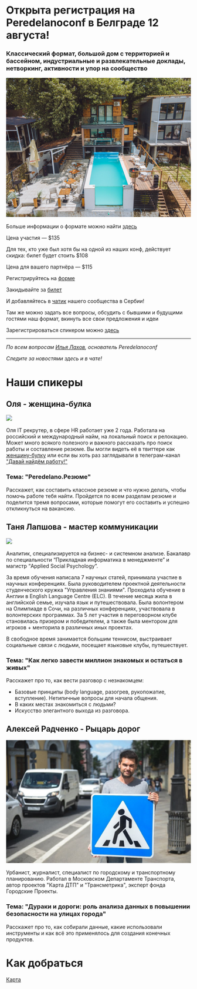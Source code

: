# Открыта регистрация на **Peredelanoconf** в Белграде 12 августа!

### Классический формат, большой дом с территорией и бассейном, индустриальные и развлекательные доклады, нетворкинг, активности и упор на сообщество

![](https://github.com/Alexears/alexears/blob/main/angels-nest-77-1920x1440.jpg)

Больше информации о формате можно найти [здесь](/./confs/standard.md)

Цена участия — $135

Для тех, кто уже был хотя бы на одной из наших конф, действует скидка: билет будет стоить $108

Цена для вашего партнёра — $115

Регистрируйтесь на [форме](https://docs.google.com/forms/d/1LPLwRQfP4ihOqWAJX9-2PW9wyhil-CQaicskxPawtD4)

Закидывайте за [билет](/./guides/how-to-pay.md)

И добавляйтесь в [чатик]( https://t.me/peredelanoconfbelgrade) нашего сообщества в Сербии! 

Там же можно задать все вопросы, обсудить с бывшими и будущими гостями наш формат, вкинуть все свои предложения и идеи

Зарегистрироваться спикером можно [здесь](/./guides/tech-speech.md)

---

_По всем вопросам [Илья Лахов](https://t.me/ilakhov), основатель Peredelanoconf_

_Следите за новостями здесь и в чате!_

# Наши спикеры

## Оля  - женщина-булка 
![](https://github.com/Alexears/alexears/blob/main/Untitled.png)

Оля IT рекрутер, в сфере HR работает уже 2 года.  Работала на российский и международный найм, на локальный поиск и релокацию. Может много всякого полезного и важного рассказать про поиск работы и составление резюме. Вы могли видеть её в твиттере как [женщину-булку](https://twitter.com/gingerbun_) или если вы хоть раз заглядывали в телеграм-канал ["Давай найдём работу!"](https://t.me/gingerbun_job)

### Тема: "Peredelano.Резюме"

Расскажет, как составить классное резюме и что нужно делать, чтобы помочь работе тебя найти. Пройдется по всем разделам резюме и поделится тремя вопросами, которые помогут его составить и успешно откликнуться на вакансию.

## Таня Лапшова - мастер коммуникации 

![](https://github.com/Alexears/alexears/blob/main/Untitled%20(1).png)

Аналитик, специализируется на бизнес- и системном анализе.
Бакалавр по специальности “Прикладная информатика в менеджменте” и магистр “Applied Social Psychology”.

За время обучения написала 7 научных статей, принимала участие в научных конференциях. Была руководителем проектной деятельности студенческого кружка "Управления знаниями". Проходила обучение в Англии в English Language Centre (ELC). В течение месяца жила в английской семье, изучала язык и путешествовала.
Была волонтером на Олимпиаде в Сочи, на различных конференциях, участвовала в волонтерских программах. За 5 лет участия в переговорном клубе становилась призером и победителем, а также была ментором для игроков + менторила в различных иных проектах.

В свободное время занимается большим теннисом, выстраивает социальные связи с людьми, посещает языковые клубы, путешествует.

### Тема: "Как легко завести миллион знакомых и остаться в живых"

Расскажет про то, как вести разговор с незнакомцем:

- Базовые принципы (body language, разогрев, рукопожатие, вступление). Нетипичные вопросы для начала общения.
- В каких местах знакомиться с людьми?
- Искусство элегантного выхода из разговора.

## Алексей Радченко - Рыцарь дорог

![](https://github.com/Alexears/alexears/blob/main/Untitled%20(2).png)

Урбанист, журналист, специалист по городскому и транспортному планированию.
Работал в Московском Департаменте Транспорта, автор проектов "Карта ДТП" и "Трансметрика",
эксперт фонда Городские Проекты.

### Тема: "Дураки и дороги: роль анализа данных в повышении безопасности на улицах города"

Расскажет про то, как собирали данные, какие использовали инструменты и как всё это применялось для создания конечных продуктов.

# Как добраться

[Карта](https://goo.gl/maps/T86XMrtADjSdehyC6)
